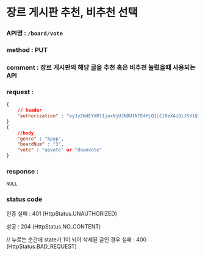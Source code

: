 # 장르 게시판 추천, 비추천 선택
### API명 : `/board/vote`

### method : PUT

### comment : 장르 게시판의 해당 글을 추천 혹은 비추천 눌렀을때 사용되는 API

### request :
~~~json
{
    // header
    "authorization" : "eyJyZWdEYXRlIjoxNjU3NDU1NTE4MjQ1LCJ0eXAiOiJKV1QiLCJhbGciOiJIUzI1NiJ9.eyJ1c2VyTnVtIjoiNDMiLCJleHAiOjE2NTc0NjYzMTh9.geNy6UmYpSO88SdiU4fRzxVQYhAOiDfSv_J_cArh2JM",
}
{
    //body
    "genre" : "kpop",
    "boardNum" : "3",
    "vote" : "upvote" or "downvote"
}
~~~

### response :
    NULL

    
### status code
인증 실패 : 401 (HttpStatus.UNAUTHORIZED)

성공 : 204 (HttpStatus.NO_CONTENT)

// 누르는 순간에 state가 1이 되어 삭제된 글인 경우
실패 : 400 (HttpStatus.BAD_REQUEST)